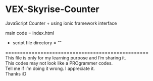<h1 class="code-line" data-line-start=0 data-line-end=1 ><a id="VEXSkyriseCounter_0"></a>VEX-Skyrise-Counter</h1> <p class="has-line-data" data-line-start="3" data-line-end="4">JavaScript Counter + using ionic framework interface</p> <p class="has-line-data" data-line-start="5" data-line-end="6">main code = index.html</p> <ul> <li class="has-line-data" data-line-start="6" data-line-end="8">script file directory = “”</li> </ul> <p class="has-line-data" data-line-start="8" data-line-end="13">=================================================<br> This file is only for my learning purpose and I’m sharing it.<br> This codes may not look like a PROgrammer codes.<br> Tell me if I’m doing it wrong. I appreciate it.<br> Thanks :D</p>

